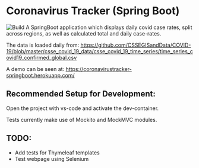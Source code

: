# Coronavirus Tracker (Spring Boot)
![Build](https://github.com/mushipeas/coronavirustracker/blob/master/.github/workflows/maven.yml/badge.svg)
A SpringBoot application which displays daily covid case rates, split across regions, as well as calculated total and daily case-rates.

The data is loaded daily from:
 https://github.com/CSSEGISandData/COVID-19/blob/master/csse_covid_19_data/csse_covid_19_time_series/time_series_covid19_confirmed_global.csv

A demo can be seen at:
https://coronavirustracker-springboot.herokuapp.com/


## Recommended Setup for Development:

Open the project with vs-code and activate the dev-container.

Tests currently make use of Mockito and MockMVC modules.

## TODO:

- Add tests for Thymeleaf templates
- Test webpage using Selenium
